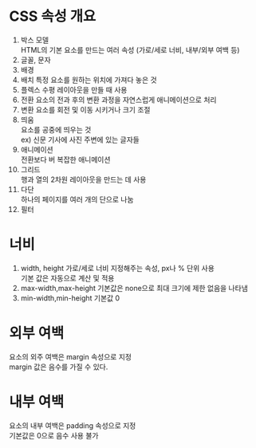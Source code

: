 # CSS 속성 개요
1. 박스 모델   
HTML의 기본 요소를 만드는 여러 속성 (가로/세로 너비, 내부/외부 여백 등)
2. 글꼴, 문자
3. 배경
4. 배치
특정 요소를 원하는 위치에 가져다 놓은 것
5. 플렉스
수평 레이아웃을 만들 때 사용
6. 전환
요소의 전과 후의 변환 과정을 자연스럽게 애니메이션으로 처리
7. 변환
요소를 회전 및 이동 시키거나 크기 조절
8. 띄움   
요소를 공중에 띄우는 것    
ex) 신문 기사에 사진 주변에 있는 글자들
9. 애니메이션   
전환보다 버 복잡한 애니메이션
10. 그리드   
행과 열의 2차원 레이아웃을 만드는 데 사용
11. 다단   
하나의 페이지를 여러 개의 단으로 나눔
12. 필터

# 너비
1. width, height
가로/세로 너비 지정해주는 속성, px나 % 단위 사용   
기본 값은 자동으로 계산 및 적용
2. max-width,max-height
기본값은 none으로 최대 크기에 제한 없음을 나타냄
3. min-width,min-height
기본값 0

# 외부 여백
요소의 외주 여백은 margin 속성으로 지정   
margin 값은 음수를 가질 수 있다.

# 내부 여백
요소의 내부 여백은 padding 속성으로 지정   
기본값은 0으로 음수 사용 불가
